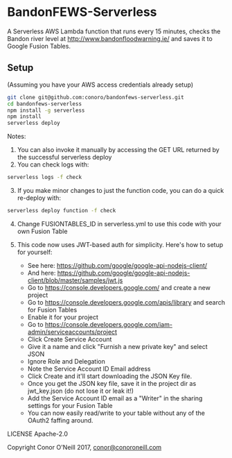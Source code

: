 # BandonFEWS-Serverless
A Serverless AWS Lambda function that runs every 15 minutes, checks the Bandon river level at http://www.bandonfloodwarning.ie/ and saves it to Google Fusion Tables.

## Setup

(Assuming you have your AWS access credentials already setup)

```bash
git clone git@github.com:conoro/bandonfews-serverless.git
cd bandonfews-serverless
npm install -g serverless
npm install
serverless deploy
```


Notes: 
1. You can also invoke it manually by accessing the GET URL returned by the successful serverless deploy
2. You can check logs with: 

```bash
serverless logs -f check
```

3. If you make minor changes to just the function code, you can do a quick re-deploy with: 

```bash
serverless deploy function -f check
```

4. Change FUSIONTABLES_ID in serverless.yml to use this code with your own Fusion Table

5. This code now uses JWT-based auth for simplicity. Here's how to setup for yourself:
    * See here: https://github.com/google/google-api-nodejs-client/
    * And here: https://github.com/google/google-api-nodejs-client/blob/master/samples/jwt.js
    * Go to https://console.developers.google.com/ and create a new project
    * Go to https://console.developers.google.com/apis/library and search for Fusion Tables
    * Enable it for your project
    * Go to https://console.developers.google.com/iam-admin/serviceaccounts/project
    * Click Create Service Account
    * Give it a name and click "Furnish a new private key" and select JSON
    * Ignore Role and Delegation
    * Note the Service Account ID Email address
    * Click Create and it'll start downloading the JSON Key file.
    * Once you get the JSON key file, save it in the project dir as jwt_key.json (do not lose it or leak it!)
    * Add the Service Account ID email as a "Writer" in the sharing settings for your Fusion Table
    * You can now easily read/write to your table without any of the OAuth2 faffing around.


LICENSE Apache-2.0



Copyright Conor O'Neill 2017, conor@conoroneill.com

